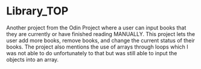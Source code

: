 # Library_TOP
Another project from the Odin Project where a user can input books that they are currently or have finished reading MANUALLY. This project lets the user add more books, remove books, and change the current status of their books. The project also mentions the use of arrays through loops which I was not able to do unfortunately to that but was still able to input the objects into an array.